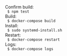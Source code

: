 Confirm build:  
` $ npm test`  
Build:  
` $ docker-compose build`  
Install:  
` $ sudo systemd-install.sh`  
Restart:  
` $ docker-compose restart`  
Logs:  
` $ docker-compose logs`
 